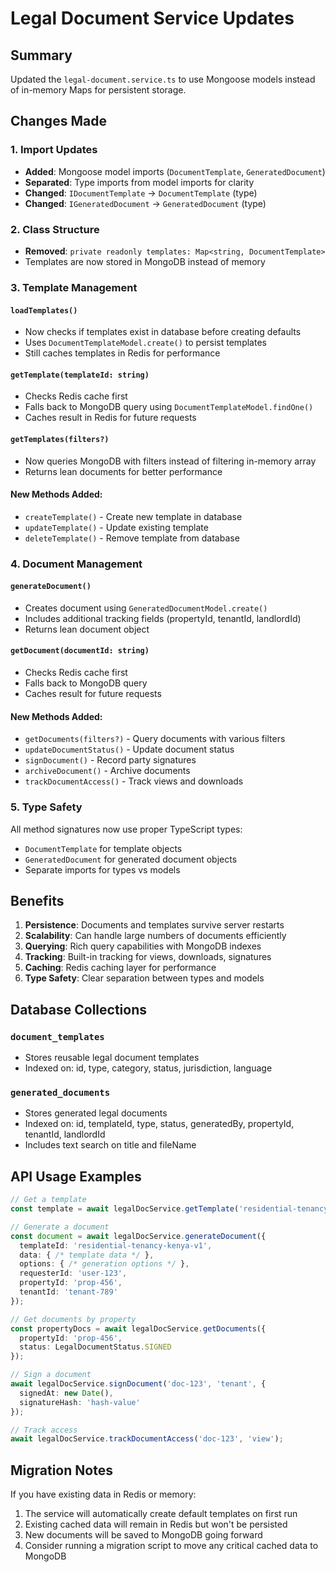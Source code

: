 # Legal Document Service Updates

## Summary
Updated the `legal-document.service.ts` to use Mongoose models instead of in-memory Maps for persistent storage.

## Changes Made

### 1. Import Updates
- **Added**: Mongoose model imports (`DocumentTemplate`, `GeneratedDocument`)
- **Separated**: Type imports from model imports for clarity
- **Changed**: `IDocumentTemplate` → `DocumentTemplate` (type)
- **Changed**: `IGeneratedDocument` → `GeneratedDocument` (type)

### 2. Class Structure
- **Removed**: `private readonly templates: Map<string, DocumentTemplate>` 
- Templates are now stored in MongoDB instead of memory

### 3. Template Management

#### `loadTemplates()`
- Now checks if templates exist in database before creating defaults
- Uses `DocumentTemplateModel.create()` to persist templates
- Still caches templates in Redis for performance

#### `getTemplate(templateId: string)`
- Checks Redis cache first
- Falls back to MongoDB query using `DocumentTemplateModel.findOne()`
- Caches result in Redis for future requests

#### `getTemplates(filters?)`
- Now queries MongoDB with filters instead of filtering in-memory array
- Returns lean documents for better performance

#### New Methods Added:
- `createTemplate()` - Create new template in database
- `updateTemplate()` - Update existing template
- `deleteTemplate()` - Remove template from database

### 4. Document Management

#### `generateDocument()`
- Creates document using `GeneratedDocumentModel.create()`
- Includes additional tracking fields (propertyId, tenantId, landlordId)
- Returns lean document object

#### `getDocument(documentId: string)`
- Checks Redis cache first
- Falls back to MongoDB query
- Caches result for future requests

#### New Methods Added:
- `getDocuments(filters?)` - Query documents with various filters
- `updateDocumentStatus()` - Update document status
- `signDocument()` - Record party signatures
- `archiveDocument()` - Archive documents
- `trackDocumentAccess()` - Track views and downloads

### 5. Type Safety
All method signatures now use proper TypeScript types:
- `DocumentTemplate` for template objects
- `GeneratedDocument` for generated document objects
- Separate imports for types vs models

## Benefits

1. **Persistence**: Documents and templates survive server restarts
2. **Scalability**: Can handle large numbers of documents efficiently
3. **Querying**: Rich query capabilities with MongoDB indexes
4. **Tracking**: Built-in tracking for views, downloads, signatures
5. **Caching**: Redis caching layer for performance
6. **Type Safety**: Clear separation between types and models

## Database Collections

### `document_templates`
- Stores reusable legal document templates
- Indexed on: id, type, category, status, jurisdiction, language

### `generated_documents`
- Stores generated legal documents
- Indexed on: id, templateId, type, status, generatedBy, propertyId, tenantId, landlordId
- Includes text search on title and fileName

## API Usage Examples

```typescript
// Get a template
const template = await legalDocService.getTemplate('residential-tenancy-kenya-v1');

// Generate a document
const document = await legalDocService.generateDocument({
  templateId: 'residential-tenancy-kenya-v1',
  data: { /* template data */ },
  options: { /* generation options */ },
  requesterId: 'user-123',
  propertyId: 'prop-456',
  tenantId: 'tenant-789'
});

// Get documents by property
const propertyDocs = await legalDocService.getDocuments({
  propertyId: 'prop-456',
  status: LegalDocumentStatus.SIGNED
});

// Sign a document
await legalDocService.signDocument('doc-123', 'tenant', {
  signedAt: new Date(),
  signatureHash: 'hash-value'
});

// Track access
await legalDocService.trackDocumentAccess('doc-123', 'view');
```

## Migration Notes

If you have existing data in Redis or memory:
1. The service will automatically create default templates on first run
2. Existing cached data will remain in Redis but won't be persisted
3. New documents will be saved to MongoDB going forward
4. Consider running a migration script to move any critical cached data to MongoDB
